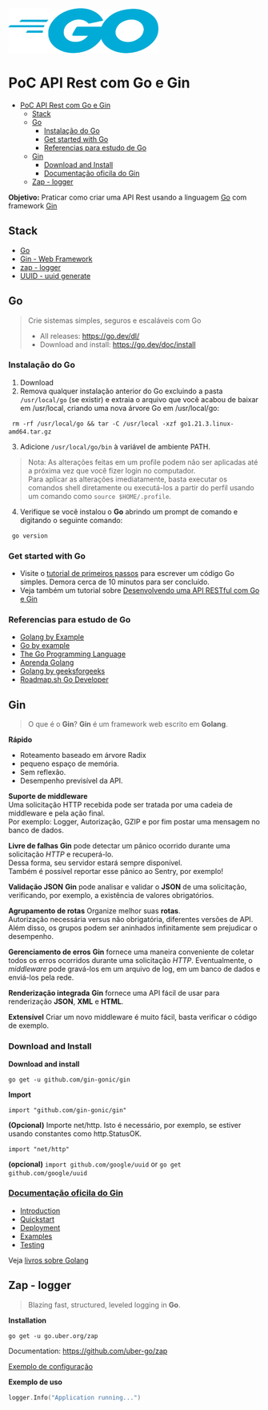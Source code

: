 <img src="./assets/golang.png" height="90" width="300">

# PoC API Rest com Go e Gin

- [PoC API Rest com Go e Gin](#poc-api-rest-com-go-e-gin)
  - [Stack](#stack)
  - [Go](#go)
    - [Instalação do Go](#instalação-do-go)
    - [Get started with Go](#get-started-with-go)
    - [Referencias para estudo de Go](#referencias-para-estudo-de-go)
  - [Gin](#gin)
    - [Download and Install](#download-and-install)
    - [Documentação oficila do Gin](#documentação-oficila-do-gin)
  - [Zap - logger](#zap---logger)


**Objetivo:** Praticar como criar uma API Rest usando a linguagem [Go](https://go.dev/) com framework [Gin](https://github.com/gin-gonic/gin)

## Stack
- [Go](https://go.dev/)
- [Gin - Web Framework](https://gin-gonic.com/)
- [zap - logger](https://github.com/uber-go/zap)
- [UUID - uuid generate](https://pkg.go.dev/github.com/google/uuid#section-readme) 

## Go
> Crie sistemas simples, seguros e escaláveis ​​com Go
> - All releases: https://go.dev/dl/
> - Download and install: https://go.dev/doc/install

### Instalação do Go
1. Download
2. Remova qualquer instalação anterior do Go excluindo a pasta `/usr/local/go` (se existir) e extraia o arquivo que você acabou de baixar em /usr/local, criando uma nova árvore Go em /usr/local/go:
```shell
 rm -rf /usr/local/go && tar -C /usr/local -xzf go1.21.3.linux-amd64.tar.gz
```
3. Adicione `/usr/local/go/bin` à variável de ambiente PATH.
> Nota: As alterações feitas em um profile podem não ser aplicadas até a próxima vez que você fizer login no computador.    
> Para aplicar as alterações imediatamente, basta executar os comandos shell diretamente ou executá-los a partir do perfil usando um comando como `source $HOME/.profile`. 
4. Verifique se você instalou o **Go** abrindo um prompt de comando e digitando o seguinte comando:
```shell
 go version
```

### Get started with Go
- Visite o [tutorial de primeiros passos](https://go.dev/doc/tutorial/getting-started) para escrever um código Go simples. Demora cerca de 10 minutos para ser concluído.
- Veja também um tutorial sobre [Desenvolvendo uma API RESTful com Go e Gin](https://go.dev/doc/tutorial/web-service-gin)

### Referencias para estudo de Go
- [Golang by Example](https://golangbyexample.com/)
- [Go by example](https://gobyexample.com/)
- [The Go Programming Language](https://github.com/golang/go)
- [Aprenda Golang](https://aprendagolang.com.br/)
- [Golang by geeksforgeeks](https://www.geeksforgeeks.org/golang/)
- [Roadmap.sh Go Developer](https://roadmap.sh/golang)

## Gin

> O que é o **Gin**?
> **Gin** é um framework web escrito em **Golang**. 

**Rápido**    
- Roteamento baseado em árvore Radix
- pequeno espaço de memória. 
- Sem reflexão. 
- Desempenho previsível da API.

**Suporte de middleware**   
Uma solicitação HTTP recebida pode ser tratada por uma cadeia de middleware e pela ação final.   
Por exemplo: Logger, Autorização, GZIP e por fim postar uma mensagem no banco de dados.

**Livre de falhas**
**Gin** pode detectar um pânico ocorrido durante uma solicitação *HTTP* e recuperá-lo.   
Dessa forma, seu servidor estará sempre disponível.   
Também é possível reportar esse pânico ao Sentry, por exemplo!

**Validação JSON**
**Gin** pode analisar e validar o **JSON** de uma solicitação, verificando, por exemplo, a existência de valores obrigatórios.

**Agrupamento de rotas**
Organize melhor suas **rotas**.   
Autorização necessária versus não obrigatória, diferentes versões de API.   
Além disso, os grupos podem ser aninhados infinitamente sem prejudicar o desempenho.

**Gerenciamento de erros**
**Gin** fornece uma maneira conveniente de coletar todos os erros ocorridos durante uma solicitação *HTTP*.   Eventualmente, o *middleware* pode gravá-los em um arquivo de log, em um banco de dados e enviá-los pela rede.

**Renderização integrada**
**Gin** fornece uma API fácil de usar para renderização **JSON**, **XML** e **HTML**.

**Extensível**
Criar um novo middleware é muito fácil, basta verificar o código de exemplo.

### Download and Install
**Download and install**
```shell
go get -u github.com/gin-gonic/gin
```

**Import**
```shell
import "github.com/gin-gonic/gin"
```

**(Opcional)** 
Importe net/http. Isto é necessário, por exemplo, se estiver usando constantes como http.StatusOK.
```shell
import "net/http"
```

**(opcional)**
`import github.com/google/uuid` or `go get github.com/google/uuid`


### [Documentação oficila do Gin](https://gin-gonic.com/docs/)
- [Introduction](https://gin-gonic.com/docs/introduction/)
- [Quickstart](https://gin-gonic.com/docs/quickstart/)
- [Deployment](https://gin-gonic.com/docs/deployment/)
- [Examples](https://gin-gonic.com/docs/examples/)
- [Testing](https://gin-gonic.com/docs/testing/)

Veja [livros sobre Golang](./Livros.md)

## Zap - logger
> Blazing fast, structured, leveled logging in **Go**.
>

**Installation**
```shell
go get -u go.uber.org/zap
```

Documentation: https://github.com/uber-go/zap

[Exemplo de configuração](./configuration/logger/logger.go)

**Exemplo de uso**   
```go
logger.Info("Application running...")
```


